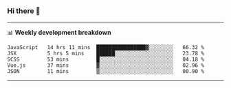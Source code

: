 ### Hi there 👋

-------

📊 **Weekly development breakdown**
<!--START_SECTION:waka-->
```text
JavaScript   14 hrs 11 mins  ████████████████▓░░░░░░░░   66.32 % 
JSX          5 hrs 5 mins    ██████░░░░░░░░░░░░░░░░░░░   23.78 % 
SCSS         53 mins         █░░░░░░░░░░░░░░░░░░░░░░░░   04.18 % 
Vue.js       37 mins         ▓░░░░░░░░░░░░░░░░░░░░░░░░   02.96 % 
JSON         11 mins         ▒░░░░░░░░░░░░░░░░░░░░░░░░   00.90 % 
```
<!--END_SECTION:waka-->
-------

<!--
**ashish-r/ashish-r** is a ✨ _special_ ✨ repository because its `README.md` (this file) appears on your GitHub profile.

Here are some ideas to get you started:

- 🔭 I’m currently working on ...
- 🌱 I’m currently learning ...
- 👯 I’m looking to collaborate on ...
- 🤔 I’m looking for help with ...
- 💬 Ask me about ...
- 📫 How to reach me: ...
- 😄 Pronouns: ...
- ⚡ Fun fact: ...
-->
